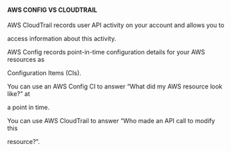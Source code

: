 #### AWS CONFIG VS CLOUDTRAIL


AWS CloudTrail records user API activity on your account and allows you to

access information about this activity.


AWS Config records point-in-time configuration details for your AWS resources as

Configuration Items (CIs).


You can use an AWS Config CI to answer “What did my AWS resource look like?” at

a point in time.


You can use AWS CloudTrail to answer “Who made an API call to modify this

resource?”.

